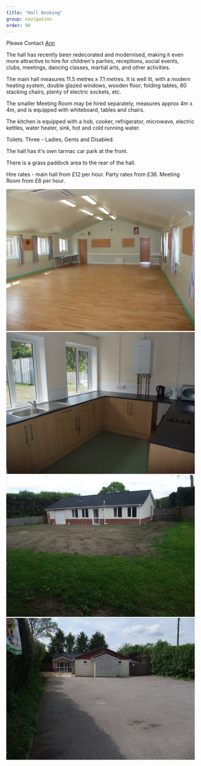 ```yaml
---
title: "Hall Booking"
group: navigation
order: 90
---
```


Please Contact [Ann](mailto:ann@thegillams.co.uk)

The hall has recently been redecorated and modernised, making it even more attractive to hire for children's parties, receptions, social events, clubs, meetings, dancing classes, martial arts, and other activities.

The main hall measures 11.5 metres x 7.1 metres. It is well lit, with a modern heating system, double glazed windows, wooden floor, folding tables, 60 stacking chairs, plenty of electric sockets, etc.

The smaller Meeting Room may be hired separately, measures approx 4m x 4m, and is equipped with whiteboard, tables and chairs.

The kitchen is equipped with a hob, cooker, refrigerator, microwave, electric kettles, water heater, sink, hot and cold running water.

Toilets. Three - Ladies, Gents and Disabled.

The hall has it's own tarmac car park at the front.

There is a grass paddock area to the rear of the hall.

Hire rates - main hall from £12 per hour. Party rates from £36. Meeting Room from £6 per hour.

![](/assets/img/hall/hall1.png)
![](/assets/img/hall/hall2.png)
![](/assets/img/hall/hall3.png)
![](/assets/img/hall/hall4.png)
